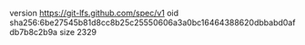 version https://git-lfs.github.com/spec/v1
oid sha256:6be27545b81d8cc8b25c25550606a3a0bc16464388620dbbabd0afdb7b8c2b9a
size 2329
